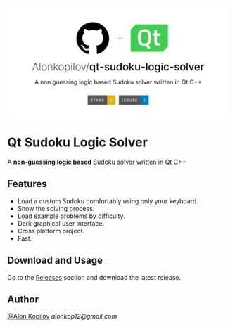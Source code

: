 ![Cover Image](assets/cover.png?raw=true)

# Qt Sudoku Logic Solver

A **non-guessing logic based** Sudoku solver written in Qt C++

## Features
- Load a custom Sudoku comfortably using only your keyboard.
- Show the solving process.
- Load example problems by difficulty.
- Dark graphical user interface.
- Cross platform project.
- Fast.

## Download and Usage
Go to the [Releases](https://github.com/Alonkopilov/qt-sudoku-logic-solver/releases) section and download the latest release.

## Author

[@Alon Kopilov](https://github.com/Alonkopilov) _alonkop12@gmail.com_
